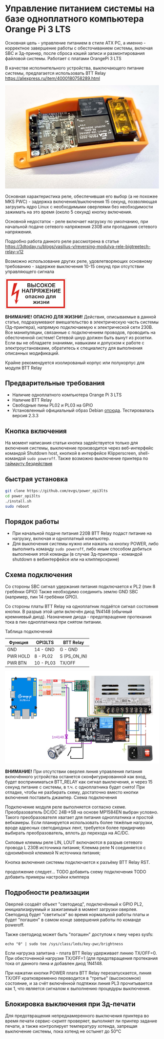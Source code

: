 # Управление питанием системы на базе одноплатного компьютера Orange Pi 3 LTS

Основная цель - управление питанием в стиле ATX PC, а именно - корректное завершение работы с обесточиванием системы, включая SBC и 3д-принер, после сброса кэшей записи и размонтирования файловой системы.
Работает с платами OrangePi 3 LTS

В качестве исполнительного устройства, выключающего питание системы, предлагается использовать BTT Relay https://aliexpress.ru/item/4000180758289.html

![BTT Relay](/images/btt-enclosure.jpg) 

Основная характеристика реле, обеспечившая его выбор (а не похожее MKS PWC) - задержка включения/выключения 15 секунд, позволяющая загрузить ядро Linux 
с необходимыми оверлеями без необходимости зажимать на это время (около 5 секунд) кнопку включения.

Основной недостаток - реле включает нагрузку по умолчанию, при начальной подаче сетевого напряжения 230В или пропадания сетевого напряжения.

Подробно работа данного реле рассмотрена в статье https://3dtoday.ru/blogs/vasilius-v/reversing-modulya-rele-bigtreetech-relay-v12

Возможно использование других реле, удовлетворяющих основному требованию - задержке выключения 10-15 секунд при отсутствии управляющего сигнала


![CAUTION](/images/highvoltage.png)

**ВНИМАНИЕ!** **ОПАСНО ДЛЯ ЖИЗНИ!** Действия, описываемые в данной статье, подразумевают вмешательство в электрическую часть системы (3д-принтера), напрямую подключаемую к электрической сети 230В. Все манипуляции, связанные с подключением проводов, проводить на обесточенной системе! Сетевой шнур должен быть вынут из розетки. Если вы не обладаете знаниями, навыками и допуском к работе с электроустановками, обратитесь к специалисту для выполнения описанных модификаций.

Крайне рекомендуется изолированый корпус или полукорпус для модуля BTT Relay


## Предварительные требования

* Наличие одноплатного компьютера Orange Pi 3 LTS
* Наличие BTT Relay
* Свободныe пины PL02 и PL03 на GPIO 
* Установленный официальный образ Debian [отсюда](https://github.com/bigtreetech/CB1/releases). Тестировалась версия 2.3.3

## Кнопка включения
На момент написания статьи кнопка задействуется только для включения системы, выключение производится через веб-интерфейс командой Shutdown host,
кнопкой в интерфейсе Klipperscreen, shell-командой ```sudo poweroff```. Также возможно выключение принтера по [таймауту бездействия](https://github.com/evgs/OrangePi3Lts/blob/main/power/auto_poweroff.md)

## быстрая установка 

```bash
git clone https://github.com/evgs/power_opi3lts
cd power_opi3lts
./install.sh
sudo reboot
```

## Порядок работы
* При начальной подаче питания 220В BTT Relay подаст питание на нагрузку, включая и одноплатный компьютер.
* Для выключения системы нужно или нажать на кнопку POWER, либо выполнить команду ```sudo poweroff```, либо иным способом добиться выполнения этой команды (в случае 3д-принтера - командой shutdown в вебинтерфейсе или на клипперскрине)

## Схема подключения  

Со стороны SBC сигнал удержания питания подключается к PL2 (пин 8 гребёнки GPIO) 
Также необходимо соединить землю GND SBC (например, пин 14 гребёнки GPIO).

Со стороны платы BTT Relay на одноплатник подаётся сигнал состояния кнопки. В разрыв этой цепи включён диод 1N4148 (обычный кремниевый диод). Назначение диода - предотвращение протекания тока в пин одноплатника при снятом питании.

Таблица подключений

| Функция   |  OPI3LTS  | BTT Relay   |
| ----------|-----------|-------------|
| GND       | 14 - GND  | G - GND     |
| PWR HOLD  | 8  - PL02 | S (PS_ON_IN)|
| PWR BTN   | 10 - PL03 | TX/OFF      |


![wiring](/images/wiring.png)

**ВНИМАНИЕ!** При отсутствии оверлея линия управления питания включённого устройства останется сконфигурированной как вход, будет восприниматься BTT_RELAY как сигнал выключения, и через 15 секунд питание с системы, в т.ч. с одноплатника будет снято! При отладке, чтобы не разбирать схему, достаточно вместо кнопки включения поставить джампер.
Схема подключения

Подключение модуля реле выполняется согласно схеме. Преобразователь DC/DC 24В->5В на основе MP1584EN выбран условно. Такого преобразователя хватает для питания одноплатника и простой вебкамеры. Если планируется использовать более тяжёлые нагрузки, вроде адресных светодиодных лент, требуется более придирчиво выбирать преобразователь, вплоть до перехода на AC/DC.

Силовые клеммы реле LIN, LOUT включаются в разрыв сетевого провода L 230В источника питания; Клемма реле N соединяется с одноимённой клеммой N источника питания;

Кнопка включения системы подключается к разъёму BTT Relay RST.

продолжение следует... TODO добавить схему подключения TODO добавить примеры настройки клиппера

## Подробности реализации

Оверлей создаёт объект "светодиод", подключённый к GPIO PL2, инициализируемый и зажигаемый в момент загрузки оверлея.
Светодиод будет "светиться" во время нормальной работы платы и будет "погашен" в самом конце завершения работы по команде poweroff.

Также светодиод может быть "погашен" доступом к пину через sysfs:
```console
echo "0" | sudo tee /sys/class/leds/key-pwc/brightness
```

Если нагрузка запитана - плата BTT Relay удерживает линию TX/OFF=0. При обесточенной нагрузке TX/OFF=1 (для предотвращения протекания тока от данного пина и добавлен диод 1N4148.

При нажатии кнопки POWER плата BTT Relay перезапускается, линия TX/OFF кратковременно переводится в "третье" (высокоомное) состояние, и за счёт включённой подтяжки линия PL3 прочитывается как 1, что является сигналом к выполнению процедуры выключения.

## Блокировка выключения при 3д-печати

Для предотвращения непреднамеренного выключения принтера во время печати сервис-скрипт проверяет, выполняет ли принтер задание печати, а также контролирует температуру хотенда, запрещая выключение системы, пока хотенд не остынет до 50°C
 
